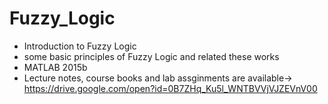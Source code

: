 # Fuzzy_Logic
* Introduction to Fuzzy Logic 
* some basic principles of Fuzzy Logic and related these works 
* MATLAB 2015b
* Lecture notes, course books and lab assginments are available-> https://drive.google.com/open?id=0B7ZHq_Ku5l_WNTBVVjVJZEVnV00
